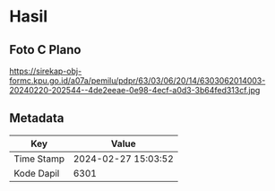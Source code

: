 # Hasil

## Foto C Plano

https://sirekap-obj-formc.kpu.go.id/a07a/pemilu/pdpr/63/03/06/20/14/6303062014003-20240220-202544--4de2eeae-0e98-4ecf-a0d3-3b64fed313cf.jpg


## Metadata

| Key        | Value               |
| ---------- | ------------------- |
| Time Stamp | 2024-02-27 15:03:52 |
| Kode Dapil | 6301                |



